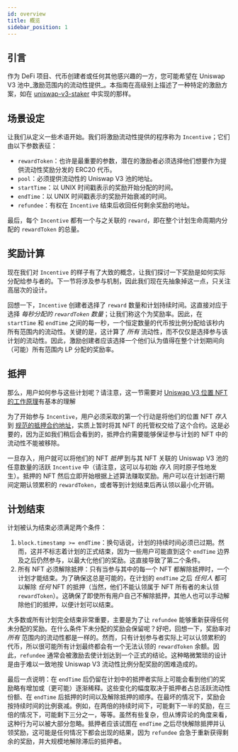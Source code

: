 ```yaml
---
id: overview
title: 概览
sidebar_position: 1
---
```


## 引言

作为 DeFi 项目、代币创建者或任何其他感兴趣的一方，您可能希望在 Uniswap V3 池中_激励范围内的流动性提供_。本指南在高级别上描述了一种特定的激励方案，如在 [uniswap-v3-staker](https://github.com/Uniswap/uniswap-v3-staker) 中实现的那样。

## 场景设定

让我们从定义一些术语开始。我们将激励流动性提供的程序称为 `Incentive`；它们由以下参数表征：

- `rewardToken`：也许是最重要的参数，潜在的激励者必须选择他们想要作为提供流动性奖励分发的 ERC20 代币。
- `pool`：必须提供流动性的 Uniswap V3 池的地址。
- `startTime`：以 UNIX 时间戳表示的奖励开始分配的时间。
- `endTime`：以 UNIX 时间戳表示的奖励开始衰减的时间。
- `refundee`：有权在 `Incentive` 结束后收回任何剩余奖励的地址。

最后，每个 `Incentive` 都有一个与之关联的 `reward`，即在整个计划生命周期内分配的 `rewardToken` 的总量。

## 奖励计算

现在我们对 `Incentive` 的样子有了大致的概念，让我们探讨一下奖励是如何实际分配给参与者的。下一节将涉及参与机制，因此我们现在先抽象掉这一点，只关注高层次的设计。

回想一下，`Incentive` 创建者选择了 `reward` 数量和计划持续时间。这直接对应于选择 _每秒分配的 `rewardToken` 数量_；让我们称这个为奖励率。因此，在 `startTime` 和 `endTime` 之间的每一秒，一个恒定数量的代币按比例分配给该秒内所有范围内的流动性。关键的是，这计算了 _所有_ 流动性，而不仅仅是选择参与该计划的流动性。因此，激励创建者应该选择一个他们认为值得在整个计划期间向（可能）所有范围内 LP 分配的奖励率。

## 抵押

那么，用户如何参与这些计划呢？请注意，这一节需要对 [Uniswap V3 位置 NFT 的工作原理](../../reference/periphery/NonfungiblePositionManager)有基本的理解

为了开始参与 `Incentive`，用户必须采取的第一个行动是将他们的位置 NFT _存入_ 到 [规范的抵押合约地址](https://github.com/Uniswap/uniswap-v3-staker#deployments)，实质上暂时将其 NFT 的托管权交给了这个合约。这是必要的，因为正如我们稍后会看到的，抵押合约需要能够保证参与计划的 NFT 中的流动性不能被移除。

一旦存入，用户就可以将他们的 NFT _抵押_ 到与其 NFT 关联的 Uniswap V3 池的任意数量的活跃 `Incentive` 中（请注意，这可以与初始 _存入_ 同时原子性地发生）。抵押的 NFT 然后立即开始根据上述算法赚取奖励。用户可以在计划进行期间定期认领累积的 `rewardToken`，或者等到计划结束后再认领以最小化开销。

## 计划结束

计划被认为结束必须满足两个条件：

1. `block.timestamp >= endTime`：换句话说，计划的持续时间必须已过期。然而，这并不标志着计划的正式结束，因为一些用户可能直到这个 `endTime` 边界及之后仍然参与，以最大化他们的奖励。这直接导致了第二个条件。
2. 所有 NFT 必须解除抵押：只有当参与其中的每一个 NFT 都解除抵押时，一个计划才能结束。为了确保这总是可能的，在计划的 `endTime` 之后 _任何人_ 都可以解除 _任何_ NFT 的抵押（当然，他们不能认领属于 NFT 所有者的未认领 `rewardToken`）。这确保了即使所有用户自己不解除抵押，其他人也可以手动解除他们的抵押，以便计划可以结束。

大多数或所有计划完全结束非常重要，主要是为了让 `refundee` 能够重新获得任何未分配的奖励。在什么条件下未分配的奖励会保留呢？好吧，回想一下，奖励率对 _所有_ 范围内的流动性都是一样的。然而，只有计划参与者实际上可以认领累积的代币，所以很可能所有计划最终都会有一个无法认领的 `rewardToken` 余额。因此，`refundee` 通常会被激励去使计划达到一个正式的结论。这种略微繁琐的设计是由于难以一致地按 Uniswap V3 流动性比例分配奖励的困难造成的。

最后一点说明：在 `endTime` 后仍留在计划中的抵押者实际上可能会看到他们的奖励略有增加或（更可能）逐渐稀释。这些变化的幅度取决于抵押者占总活跃流动性份额、在 `endTime` 后抵押的时间以及解除抵押的顺序。在最坏的情况下，奖励会按持续时间的比例衰减。例如，在两倍的持续时间下，可能剩下一半的奖励，在三倍的情况下，可能剩下三分之一，等等。虽然有些复杂，但从博弈论的角度来看，这种行为可以被大部分忽略。抵押者应该试图在 `endTime` 之后尽快解除抵押并认领奖励，这可能是任何情况下都会出现的结果，因为 `refundee` 会急于重新获得剩余的奖励，并大规模地解除滞后的抵押者。
